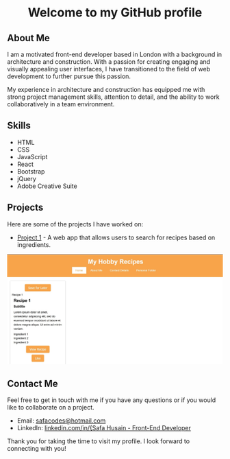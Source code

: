 <h1 align="center">Welcome to my GitHub profile</h1>

## About Me

I am a motivated front-end developer based in London with a background in architecture and construction. With a passion for creating engaging and visually appealing user interfaces, I have transitioned to the field of web development to further pursue this passion. 

My experience in architecture and construction has equipped me with strong project management skills, attention to detail, and the ability to work collaboratively in a team environment. 

## Skills

* HTML
* CSS
* JavaScript
* React
* Bootstrap
* jQuery
* Adobe Creative Suite

## Projects

Here are some of the projects I have worked on:

* [Project 1](https://github.com/Safsoufii/finalCapstone/{Safsoufii}/{project-1}) - A web app that allows users to search for recipes based on ingredients.

<p align="center">
  <img src="https://github.com/Safsoufii/finalCapstone/blob/0c4baca8ac7c86bb9e0fde6b5ebe722c5da74f41/screenshot.jpg" alt="Projects screenshot">
</p>

## Contact Me

Feel free to get in touch with me if you have any questions or if you would like to collaborate on a project.

* Email: safacodes@hotmail.com
* LinkedIn: [linkedin.com/in/{Safa Husain - Front-End Developer](https://www.linkedin.com/in/safa-husain-front-end-developer-8b7b08141/)


Thank you for taking the time to visit my profile. I look forward to connecting with you!
